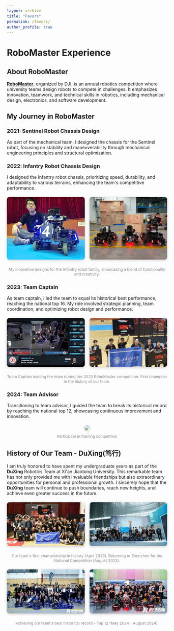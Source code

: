```yaml
---
layout: archive
title: "Favors"
permalink: /favors/
author_profile: true
---
```


# RoboMaster Experience

## About RoboMaster
[**RoboMaster**](https://www.robomaster.com/en-US), organized by DJI, is an annual robotics competition where university teams design robots to compete in challenges. It emphasizes innovation, teamwork, and technical skills in robotics, including mechanical design, electronics, and software development.


## My Journey in RoboMaster

### 2021: Sentinel Robot Chassis Design
As part of the mechanical team, I designed the chassis for the Sentinel robot, focusing on stability and maneuverability through mechanical engineering principles and structural optimization.

### 2022: Infantry Robot Chassis Design
I designed the Infantry robot chassis, prioritizing speed, durability, and adaptability to various terrains, enhancing the team's competitive performance.

<div style="display: flex; gap: 15px; justify-content: center; align-items: flex-start; margin: 20px 0; flex-wrap: wrap;">
  <div style="flex: 1; min-width: 220px; text-align: center;">
    <img src="../images/First_design.jpg" style="width: 100%; border-radius: 8px; box-shadow: 0 2px 8px #ccc;">
  </div>
  <div style="flex: 1; min-width: 220px; text-align: center;">
    <img src="../images/Robot_family.jpg" style="width: 100%; border-radius: 8px; box-shadow: 0 2px 8px #ccc;">
  </div>
</div>
<div style="text-align: center; color: #888; font-size: 12px; margin-top: 8px;">My innovative designs for the Infantry robot family, showcasing a blend of functionality and creativity.</div>

### 2023: Team Captain
As team captain, I led the team to equal its historical best performance, reaching the national top 16. My role involved strategic planning, team coordination, and optimizing robot design and performance.

<div style="display: flex; gap: 15px; justify-content: center; align-items: flex-start; margin: 20px 0; flex-wrap: wrap;">
  <div style="flex: 1; min-width: 220px; text-align: center;">
    <img src="../images/Captain.jpg" style="width: 100%; border-radius: 8px; box-shadow: 0 2px 8px #ccc;">
  </div>
  <div style="flex: 1; min-width: 220px; text-align: center;">
    <img src="../images/Our_first_champion.jpg" style="width: 100%; border-radius: 8px; box-shadow: 0 2px 8px #ccc;">
  </div>
</div>
<div style="text-align: center; color: #888; font-size: 12px; margin-top: 8px;">Team Captain leading the team during the 2023 RoboMaster competition. First champion in the history of our team.</div>

### 2024: Team Advisor
Transitioning to team advisor, I guided the team to break its historical record by reaching the national top 12, showcasing continuous improvement and innovation.
<div style="text-align: center; margin: 20px 0;">
  <img src="../images/Team_advior_time.png" style="width: 50%; border-radius: 8px; box-shadow: 0 2px 8px #ccc;">
  <div style="margin-top: 8px; color: #888; font-size: 12px;">Participate in training competition</div>
</div>

## History of Our Team - **DuXing(笃行)**
I am truly honored to have spent my undergraduate years as part of the **DuXing** Robotics Team at Xi'an Jiaotong University. This remarkable team has not only provided me with invaluable friendships but also extraordinary opportunities for personal and professional growth. I sincerely hope that the **DuXing** team will continue to push boundaries, reach new heights, and achieve even greater success in the future.

<div style="display: flex; gap: 15px; justify-content: center; align-items: flex-start; margin: 20px 0; flex-wrap: wrap;">
  <div style="flex: 1; min-width: 220px; text-align: center;">
    <img src="../images/2023_04.jpg" style="width: 100%; border-radius: 8px; box-shadow: 0 2px 8px #ccc;">
  </div>
  <div style="flex: 1; min-width: 220px; text-align: center;">
    <img src="../images/2023_08.jpg" style="width: 100%; border-radius: 8px; box-shadow: 0 2px 8px #ccc;">
  </div>
</div>
<div style="text-align: center; color: #888; font-size: 12px; margin-top: 8px;">Our team's first championship in history (April 2023). Returning to Shenzhen for the National Competition (August 2023).</div>

<div style="display: flex; gap: 15px; justify-content: center; align-items: flex-start; margin: 20px 0; flex-wrap: wrap;">
  <div style="flex: 1; min-width: 220px; text-align: center;">
    <img src="../images/2024_05.jpg" style="width: 100%; border-radius: 8px; box-shadow: 0 2px 8px #ccc;">
  </div>
  <div style="flex: 1; min-width: 220px; text-align: center;">
    <img src="../images/2024_08.jpg" style="width: 100%; border-radius: 8px; box-shadow: 0 2px 8px #ccc;">
  </div>
</div>
<div style="text-align: center; color: #888; font-size: 12px; margin-top: 8px;">Achieving our team's best historical record - Top 12 (May 2024 - August 2024).</div>
